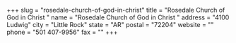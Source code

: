 +++
slug = "rosedale-church-of-god-in-christ"
title = "Rosedale Church of God in Christ "
name = "Rosedale Church of God in Christ "
address = "4100 Ludwig"
city = "Little Rock"
state = "AR"
postal = "72204"
website = ""
phone = "501 407-9956"
fax = ""
+++
